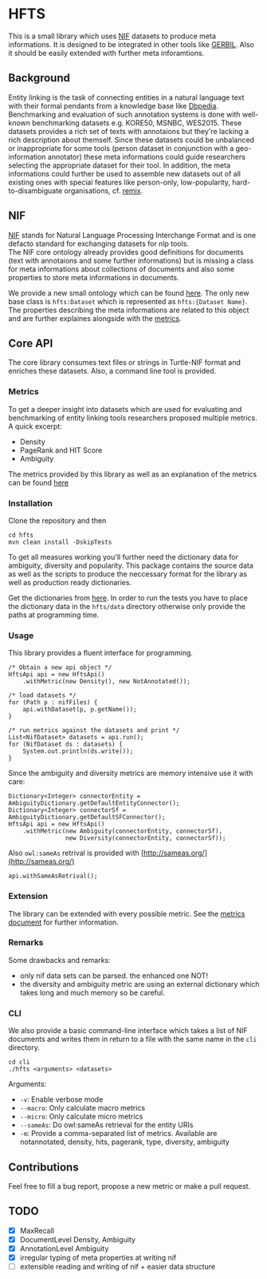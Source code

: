 # HFTS

This is a small library which uses [NIF](http://persistence.uni-leipzig.org/nlp2rdf)
datasets to produce meta informations. It is designed to be integrated in other tools
like [GERBIL](gerbil.aksw.org). Also it should be easily extended with further meta inforamtions. 

## Background

Entity linking is the task of connecting entities in a natural language text with their formal
pendants from a knowledge base like [Dbpedia](http://dbpedia.org). Benchmarking and evaluation of such annotation systems
is done with well-known benchmarking datasets e.g. KORE50, MSNBC, WES2015. These datasets
provides a rich set of texts with annotaions but they're lacking a rich description
about themself. Since these datasets could be unbalanced or inappropriate for some tools 
(person dataset in conjunction with a geo-information annotator) these meta informations could guide researchers selecting the appropriate dataset for their tool. In addition, the meta informations could further be used to assemble new datasets
out of all existing ones with special features like person-only, low-popularity, hard-to-disambiguate organisations, cf. [remix](https://github.com/santifa/hfts/blob/master/Remix.md).

## NIF

[NIF](http://persistence.uni-leipzig.org/nlp2rdf)
stands for Natural Language Processing Interchange Format and is one defacto
standard for exchanging datasets for nlp tools.  
The NIF core ontology already provides good definitions for documents (text with annotaions and some further informations)
but is missing a class for meta informations about collections of documents and also some
properties to store meta informations in documents.  

We provide a new small ontology which can be found [here](https://github.com/santifa/hfts/blob/master/ont/hfts.ttl).
The only new base class is `hfts:Dataset` which is represented as `hfts:{Dataset Name}`.
The properties describing the meta informations are related to this object and are 
further explaines alongside with the [metrics](https://github.com/santifa/hfts/blob/master/Metrics.md).

## Core API

The core library consumes text files or strings in Turtle-NIF format and
enriches these datasets. Also, a command line tool is provided.

### Metrics

To get a deeper insight into datasets which are used for evaluating and benchmarking of entity linking
tools researchers proposed multiple metrics. A quick excerpt:

* Density
* PageRank and HIT Score
* Ambiguity

The metrics provided by this library as well as an explanation of the metrics can be found [here](https://github.com/santifa/hfts/blob/master/Metrics.md)

### Installation

Clone the repository and then

    cd hfts
    mvn clean install -DskipTests
    
To get all measures working you'll further need the dictionary data for ambiguity, diversity and
popularity. This package contains the source data as well as the scripts to produce the neccessary
format for the library as well as production ready dictionaries.

Get the dictionaries from [here](https://github.com/santifa/hfts/releases/download/v1.0/hfts-voc.tar.xz).
In order to run the tests you have to place the dictionary data
in the `hfts/data` directory otherwise only provide the paths at programming time.

### Usage

This library provides a fluent interface for programming.

    /* Obtain a new api object */
    HftsApi api = new HftsApi()
        .withMetric(new Density(), new NotAnnotated());
    
    /* load datasets */
    for (Path p : nifFiles) {
        api.withDataset(p, p.getName());
    }
    
    /* run metrics against the datasets and print */
    List<NifDataset> datasets = api.run();
    for (NifDataset ds : datasets) {
        System.out.println(ds.write());
    }

Since the ambiguity and diversity metrics are memory intensive use it
with care:

    Dictionary<Integer> connectorEntity = AmbiguityDictionary.getDefaultEntityConnector();
    Dictionary<Integer> connectorSf = AmbiguityDictionary.getDefaultSFConnector();
    HftsApi api = new HftsApi()
        .withMetric(new Ambiguity(connectorEntity, connectorSf), 
                    new Diversity(connectorEntity, connectorSf));
   
Also `owl:sameAs` retrival is provided with [http://sameas.org/](http://sameas.org/)

    api.withSameAsRetrival();
    
    
### Extension

The library can be extended with every possible metric. See the [metrics document](https://github.com/santifa/hfts/blob/master/Metrics.md) for further information.

### Remarks

Some drawbacks and remarks:

* only nif data sets can be parsed. the enhanced one NOT!
* the diversity and ambiguity metric are using an external dictionary
 which takes long and much memory so be careful.

### CLI

We also provide a basic command-line interface which
takes a list of NIF documents and writes them in return to a
file with the same name in the `cli` directory.

    cd cli
    ./hfts <arguments> <datasets>
    
Arguments:
* `-v`: Enable verbose mode
* `--macro`: Only calculate macro metrics
* `--micro`: Only calculate micro metrics
* `--sameAs`: Do owl:sameAs retrieval for the entity URIs
* `-m`: Provide a comma-separated list of metrics. Available are notannotated, density, hits, pagerank, type, diversity, ambiguity

## Contributions

Feel free to fill a bug report, propose a new metric or 
make a pull request.


## TODO

- [x] MaxRecall  
- [x] DocumentLevel Density, Ambiguity  
- [x] AnnotationLevel Ambiguity  
- [x] irregular typing of meta properties at writing nif  
- [ ] extensible reading and writing of nif + easier data structure  
